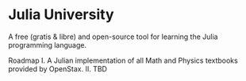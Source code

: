 # Julia University
A free (gratis & libre) and open-source tool for learning the Julia programming language.

Roadmap
I. A Julian implementation of all Math and Physics textbooks provided by OpenStax.
II. TBD
